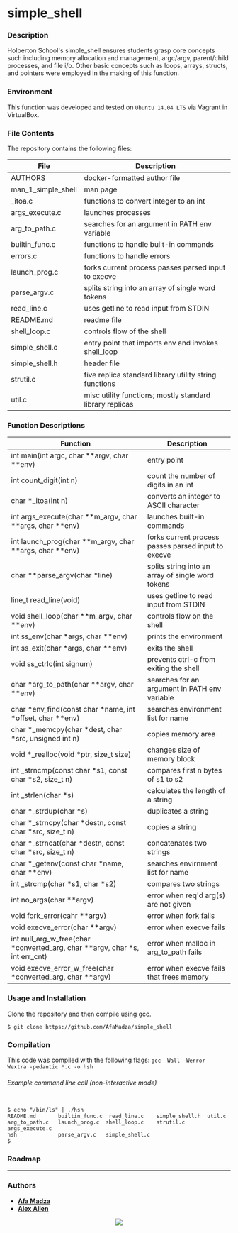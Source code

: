# simple_shell
### Description
Holberton School's simple_shell ensures students grasp core concepts such including memory allocation and management, argc/argv, parent/child processes, and file i/o. Other basic concepts such as loops, arrays, structs, and pointers were employed in the making of this function.

### Environment
This function was developed and tested on `Ubuntu 14.04 LTS` via Vagrant in VirtualBox.

### File Contents
The repository contains the following files:

   **File**   |   **Description**
-------------- | ---------------------
AUTHORS | docker-formatted author file
man_1_simple_shell | man page
_itoa.c | functions to convert integer to an int
args_execute.c | launches processes
arg_to_path.c | searches for an argument in PATH env variable
builtin_func.c | functions to handle built-in commands
errors.c | functions to handle errors
launch_prog.c | forks current process passes parsed input to execve
parse_argv.c | splits string into an array of single word tokens
read_line.c | uses getline to read input from STDIN
README.md | readme file
shell_loop.c | controls flow of the shell
simple_shell.c | entry point that imports env and invokes shell_loop
simple_shell.h | header file
strutil.c | five replica standard library utility string functions
util.c | misc utility functions; mostly standard library replicas

### Function Descriptions

 **Function** | **Description**
-------------- | -----------------
int main(int argc, char **argv, char **env) | entry point
int count_digit(int n) | count the number of digits in an int
char *_itoa(int n) | converts an integer to ASCII character
int args_execute(char **m_argv, char **args, char **env) |  launches built-in commands
int launch_prog(char **m_argv, char **args, char **env) | forks current process passes parsed input to execve
char **parse_argv(char *line) | splits string into an array of single word tokens
line_t read_line(void) | uses getline to read input from STDIN
void shell_loop(char **m_argv, char **env) | controls flow on the shell
int ss_env(char *args, char **env) | prints the environment
int ss_exit(char *args, char **env) | exits the shell
void ss_ctrlc(int signum) | prevents ctrl-c from exiting the shell
char *arg_to_path(char **argv, char **env) | searches for an argument in PATH env variable
char *env_find(const char *name, int *offset, char **env) | searches environment list for name
char *_memcpy(char *dest, char *src, unsigned int n) | copies memory area
void *_realloc(void *ptr, size_t size) | changes size of memory block
int _strncmp(const char *s1, const char *s2, size_t n) | compares first n bytes of s1 to s2
int _strlen(char *s) | calculates the length of a string
char *_strdup(char *s) | duplicates a string
char *_strncpy(char *destn, const char *src, size_t n) | copies a string
char *_strncat(char *destn, const char *src, size_t n) | concatenates two strings
char *_getenv(const char *name, char **env) | searches envirnment list for name
int _strcmp(char *s1, char *s2) | compares two strings
int no_args(char **argv) | error when req'd arg(s) are not given
void fork_error(cahr **argv) | error when fork fails
void execve_error(char **argv) | error when execve fails
int null_arg_w_free(char *converted_arg, char **argv, char *s, int err_cnt) | error when malloc in arg_to_path fails
void execve_error_w_free(char *converted_arg, char **argv) | error when execve fails that frees memory

### Usage and Installation
Clone the repository and then compile using gcc.
```
$ git clone https://github.com/AfaMadza/simple_shell
```
### Compilation

This code was compiled with the following flags:
` gcc -Wall -Werror -Wextra -pedantic *.c -o hsh `

###### Example command line call (non-interactive mode)

```

$ echo "/bin/ls" | ./hsh
README.md       builtin_func.c  read_line.c    simple_shell.h  util.c
arg_to_path.c   launch_prog.c  shell_loop.c    strutil.c       args_execute.c
hsh             parse_argv.c   simple_shell.c
$

```

###  Roadmap

---

### Authors

* [**Afa Madza**](https://github.com/AfaMadza)
* [**Alex Allen**](https://github.com/sanjurosaves)

<p align="center">
<a href="https://www.holbertonschool.com"><img src="https://intranet.hbtn.io/assets/holberton-logo-simplified-d4e8a1e8bf5ad93c8c3ce32895b4b53749b477b7ba7342d7f064e6883bcd3be2.png"></a>
</p>